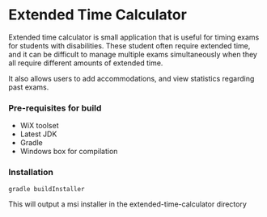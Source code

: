 # Extended Time Calculator #

Extended time calculator is small application that is useful for timing exams for students with disabilities. These student often require extended time, and it can be difficult to manage multiple exams simultaneously when they all require different amounts of extended time.

It also allows users to add accommodations, and view statistics regarding past exams.


### Pre-requisites for build

* WiX toolset
* Latest JDK
* Gradle
* Windows box for compilation

### Installation ###

```
gradle buildInstaller
```

This will output a msi installer in the extended-time-calculator directory
